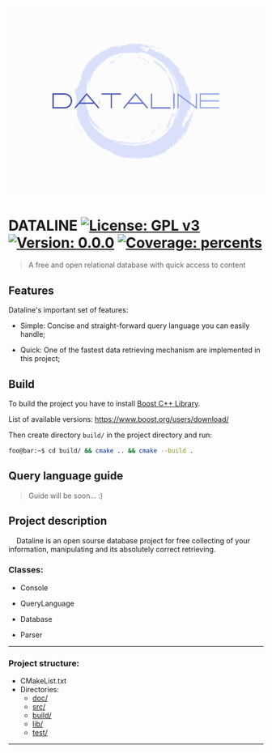 
![logo](doc/images/logo.png)


# DATALINE [![License: GPL v3](https://img.shields.io/badge/License-GPLv3-blue.svg)](https://www.gnu.org/licenses/gpl-3.0) [![Version: 0.0.0](https://img.shields.io/badge/Version-0.0.0-blueviolet)]() [![Coverage: percents](https://img.shields.io/badge/Coverage-0%25-yellowgreen)]()

>
>   A free and open relational database with quick access to content
>



## Features 

Dataline's important set of features:

- Simple: Concise and straight-forward query language you can easily handle;

- Quick: One of the fastest data retrieving mechanism are implemented in this project;


## Build

To build the project you have to install [Boost C++ Library](https://www.boost.org/).

List of available versions: https://www.boost.org/users/download/

Then create directory `build/` in the project directory and run:

```zsh
foo@bar:~$ cd build/ && cmake .. && cmake --build .
```


## Query language guide

> Guide will be soon... :)


## Project description

&#160;&#160;&#160;&#160;Dataline is an open sourse database project for free collecting of your information, manipulating and its absolutely correct retrieving.

### Classes:

- Console

- QueryLanguage

- Database

- Parser

--- 

### Project structure:


- CMakeList.txt
- Directories:
    - [doc/](doc)
    - [src/](src)
    - [build/](build)
    - [lib/](lib)
    - [test/](test)

--- 
